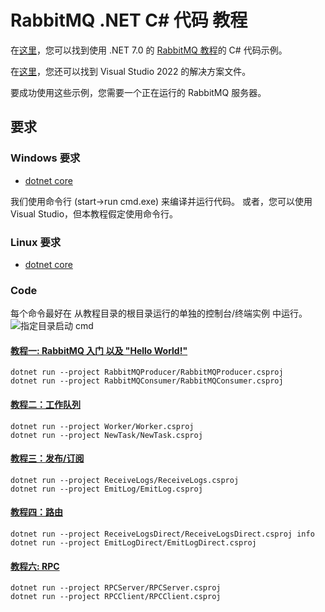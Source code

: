 # RabbitMQ .NET C# 代码 教程

在[这里](https://github.com/rabbitmq/rabbitmq-tutorials/tree/main/dotnet)，您可以找到使用 .NET 7.0 的 [RabbitMQ
教程](https://www.rabbitmq.com/getstarted.html)的 C# 代码示例。

在[这里](https://github.com/rabbitmq/rabbitmq-tutorials/tree/main/dotnet)，您还可以找到 Visual Studio 2022 的解决方案文件。

要成功使用这些示例，您需要一个正在运行的 RabbitMQ 服务器。

## 要求

### Windows 要求

* [dotnet core](https://www.microsoft.com/net/core)

我们使用命令行 (start->run cmd.exe) 来编译并运行代码。 或者，您可以使用 Visual Studio，但本教程假定使用命令行。

### Linux 要求

* [dotnet core](https://www.microsoft.com/net/core)

### Code

每个命令最好在 从教程目录的根目录运行的单独的控制台/终端实例 中运行。
![指定目录启动 cmd](./image/Q%26A/3-%E5%9C%A8%E7%89%B9%E5%AE%9A%E7%9B%AE%E5%BD%95%E4%B8%8B%E5%90%AF%E5%8A%A8%E5%91%BD%E4%BB%A4%E6%8F%90%E7%A4%BA%E7%AC%A6.gif)

#### [教程一: RabbitMQ 入门 以及 "Hello World!"](https://blog.csdn.net/YMGogre/article/details/131087813)

```shell
dotnet run --project RabbitMQProducer/RabbitMQProducer.csproj
dotnet run --project RabbitMQConsumer/RabbitMQConsumer.csproj
```

#### [教程二：工作队列](https://blog.csdn.net/YMGogre/article/details/131561085)

```shell
dotnet run --project Worker/Worker.csproj
dotnet run --project NewTask/NewTask.csproj
```

#### [教程三：发布/订阅](https://blog.csdn.net/YMGogre/article/details/131568234)

```shell
dotnet run --project ReceiveLogs/ReceiveLogs.csproj
dotnet run --project EmitLog/EmitLog.csproj
```

#### [教程四：路由](https://blog.csdn.net/YMGogre/article/details/131766884)

```shell
dotnet run --project ReceiveLogsDirect/ReceiveLogsDirect.csproj info
dotnet run --project EmitLogDirect/EmitLogDirect.csproj
```

#### [教程六: RPC](https://blog.csdn.net/YMGogre/article/details/131472742)

```shell
dotnet run --project RPCServer/RPCServer.csproj
dotnet run --project RPCClient/RPCClient.csproj
```